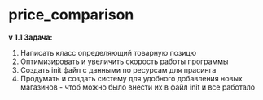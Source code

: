 # price_comparison

**v 1.1 Задача:**
1. Написать класс определяющий товарную позицю
2. Оптимизировать и увеличить скорость работы программы
3. Создать init файл с данными по ресурсам для прасинга
4. Продумать и создать систему для удобного добавления новых магазинов - чтоб 
можно было внести их в файл init и все работало
